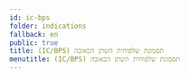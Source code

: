 ```yaml
---
id: ic-bps
folder: indications
fallback: en
public: true
title: (IC/BPS) תסמונת שלפוחית השתן הכאובה
menutitle: (IC/BPS) תסמונת שלפוחית השתן הכאובה
---
```

